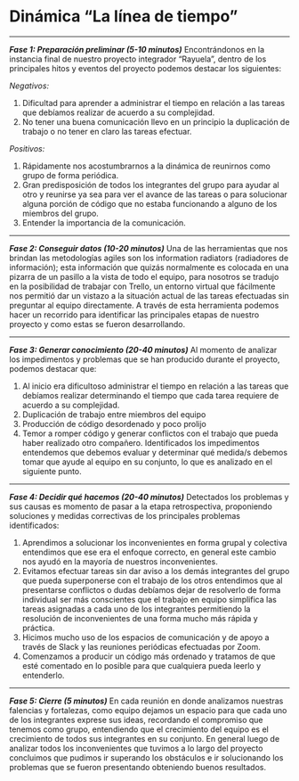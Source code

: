 # Dinámica “La línea de tiempo”

------------

***Fase 1: Preparación preliminar (5-10 minutos)***
Encontrándonos en la instancia final de nuestro proyecto integrador “Rayuela”, dentro de los principales hitos y eventos del proyecto podemos destacar los siguientes:

*Negativos:*
1. Dificultad para aprender a administrar el tiempo en relación a las tareas que debíamos realizar de acuerdo a su complejidad.
2. No tener una buena comunicación llevo en un principio la duplicación de trabajo o no tener en claro las tareas efectuar.

*Positivos:*
1. Rápidamente nos acostumbrarnos a la dinámica de reunirnos como grupo de forma periódica.
2. Gran predisposición de todos los integrantes del grupo para ayudar al otro y reunirse ya sea para ver el avance de las tareas o para solucionar alguna porción de código que no estaba funcionando a alguno de los miembros del grupo.
3. Entender la importancia de la comunicación.  

------------

***Fase 2: Conseguir datos (10-20 minutos)***
Una de las herramientas que nos brindan las metodologías agiles son los information radiators (radiadores de información); esta información que quizás normalmente es colocada en una pizarra de un pasillo a la vista de todo el equipo, para nosotros se tradujo en la posibilidad de trabajar con Trello, un entorno virtual que fácilmente nos permitió dar un vistazo a la situación actual de las tareas efectuadas sin preguntar al equipo directamente. A través de esta herramienta podemos hacer un recorrido para identificar las principales etapas de nuestro proyecto y como estas se fueron desarrollando.

------------


***Fase 3: Generar conocimiento (20-40 minutos)***
Al momento de analizar los impedimentos y problemas que se han producido durante el proyecto, podemos destacar que: 
1. Al inicio era dificultoso administrar el tiempo en relación a las tareas que debíamos realizar determinando el tiempo que cada tarea requiere de acuerdo a su complejidad.
2. Duplicación de trabajo entre miembros del equipo
3. Producción de código desordenado y poco prolijo
4. Temor a romper  código y generar conflictos con el trabajo que pueda haber realizado otro compañero.
Identificados los impedimentos entendemos que debemos evaluar y determinar qué medida/s debemos tomar que ayude al equipo en su conjunto, lo que es analizado en el siguiente punto.

------------


***Fase 4: Decidir qué hacemos (20-40 minutos)***
Detectados los problemas y sus causas es momento de pasar a la etapa retrospectiva, proponiendo soluciones y medidas correctivas de los principales problemas identificados: 

1. Aprendimos a solucionar los inconvenientes en forma grupal y colectiva entendimos que ese era el enfoque correcto, en general este cambio nos ayudó en la mayoría de nuestros inconvenientes. 
2. Evitamos efectuar tareas sin dar aviso a los demás integrantes del grupo que pueda superponerse con el trabajo de los otros entendimos que al presentarse conflictos o dudas debíamos dejar de resolverlo de forma individual ser más conscientes que el trabajo en equipo simplifica las tareas asignadas a cada uno de los integrantes permitiendo la resolución de inconvenientes de una forma mucho más rápida y práctica.
3. Hicimos mucho uso de los espacios de comunicación y de apoyo a través de Slack y las reuniones periódicas efectuadas por Zoom. 
4. Comenzamos a producir un código más ordenado y tratamos de que esté comentado en lo posible para que cualquiera pueda leerlo y entenderlo. 

------------

***Fase 5: Cierre (5 minutos)***
En cada reunión en donde analizamos nuestras falencias y fortalezas, como equipo dejamos un espacio para que cada uno de los integrantes exprese sus ideas, recordando el compromiso que tenemos como grupo, entendiendo que el crecimiento del equipo es el crecimiento de todos sus integrantes en su conjunto. 
En general luego de analizar todos los inconvenientes que tuvimos a lo largo del proyecto concluimos que pudimos ir superando los obstáculos e ir solucionando los problemas que se fueron presentando obteniendo buenos resultados. 

